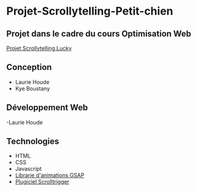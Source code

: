 # Projet-Scrollytelling-Petit-chien


## Projet dans le cadre du cours Optimisation Web 

[Projet Scrollytelling Lucky](https://tim-montmorency.com/timdoc/582-424MO/projet-scrollytelling/p2-2a)

## Conception 

- Laurie Houde
- Kye Boustany

## Développement Web

-Laurie Houde

## Technologies

- HTML
- CSS
- Javascript
- [Librarie d'animations GSAP](https://greensock.com/)
- [Plugiciel Scrolltrigger](https://greensock.com/scrolltrigger/)
